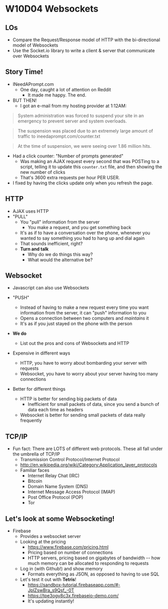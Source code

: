 # W10D04 Websockets

## LOs

- Compare the Request/Response model of HTTP with the bi-directional model of Websockets
- Use the Socket.io library to write a client & server that communicate over Websockets

## Story Time!

- INeedAPrompt.com
  - One day, caught a lot of attention on Reddit
    - It made me happy. The end.
- BUT THEN!
  - I got an e-mail from my hosting provider at 1:12AM:

> System administration was forced to suspend your site in an emergency to prevent server and system overloads. 

> The suspension was placed due to an extremely large amount of traffic to ineedaprompt.com/counter.txt

> At the time of suspension, we were seeing over 1.86 million hits.

- Had a click counter: "Number of prompts generated"
  - Was making an AJAX request every second that was POSTing to a script, telling it to update this `counter.txt` file, and then showing the new number of clicks
  - That's 3600 extra requests per hour PER USER.
- I fixed by having the clicks update only when you refresh the page.

## HTTP

- AJAX uses HTTP
- "PULL"
  - You "pull" information from the server
    - You make a request, and you get something back
  - It's as if to have a conversation over the phone, whenever you wanted to say something you had to hang up and dial again
  - That sounds inefficient, right?
  - **Turn and talk**
    - Why do we do things this way?
    - What would the alternative be?

## Websocket

- Javascript can also use Websockets
- "PUSH"
  - Instead of having to make a new request every time you want information from the server, it can "push" information to you
  - Opens a connection between two computers and *maintains* it
  - It's as if you just stayed on the phone with the person

- **We do**
  - List out the pros and cons of Websockets and HTTP

- Expensive in different ways
  - HTTP, you have to worry about bombarding your server with requests
  - Websocket, you have to worry about your server having too many connections

- Better for different things
  - HTTP is better for sending big packets of data
    - Inefficient for small packets of data, since you send a bunch of data each time as headers
  - Websocket is better for sending small packets of data really frequently
  

## TCP/IP

- Fun fact: There are LOTS of different web protocols. These all fall under the umbrella of TCP/IP
  - Transmission Control Protocol/Internet Protocol
  - http://en.wikipedia.org/wiki/Category:Application_layer_protocols
  - Familiar faces
    - Internet Relay Chat (IRC)
    - Bitcoin
    - Domain Name System (DNS)
    - Internet Message Access Protocol (IMAP)
    - Post Office Protocol (POP)
    - Tor

## Let's look at some Websocketing!

- Firebase
  - Provides a websocket server
  - Looking at the pricing
    - https://www.firebase.com/pricing.html
    - Pricing based on number of connections
    - HTTP servers, pricing based on gigabytes of bandwidth -- how much memory can be allocated to responding to requests
  - Log in (with Github!) and show memory
    - Formats everything as JSON, as opposed to having to use SQL
  - Let's test it out with **Tetris**!
    - https://sandbox-tutorial.firebaseapp.com/#-JplZswBra_s9Qsf_-0T
    - https://tpe3ogy8c3x.firebaseio-demo.com/
    - It's updating instantly!
